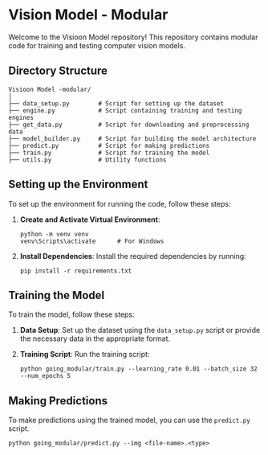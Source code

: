 # Vision Model - Modular

Welcome to the Visioon Model repository! This repository contains modular code for training and testing computer vision models.

## Directory Structure

```
Visioon Model -modular/
│
├── data_setup.py        # Script for setting up the dataset
├── engine.py            # Script containing training and testing engines
├── get_data.py          # Script for downloading and preprocessing data
├── model_builder.py     # Script for building the model architecture
├── predict.py           # Script for making predictions
├── train.py             # Script for training the model
├── utils.py             # Utility functions
```

## Setting up the Environment

To set up the environment for running the code, follow these steps:

1. **Create and Activate Virtual Environment**: 
   ```
   python -m venv venv
   venv\Scripts\activate      # For Windows
   ```

2. **Install Dependencies**: Install the required dependencies by running:
   ```
   pip install -r requirements.txt
   ```

## Training the Model

To train the model, follow these steps:

1. **Data Setup**: Set up the dataset using the `data_setup.py` script or provide the necessary data in the appropriate format.

2. **Training Script**: Run the training script:
   ```
   python going_modular/train.py --learning_rate 0.01 --batch_size 32 --num_epochs 5
   ```

## Making Predictions

To make predictions using the trained model, you can use the `predict.py` script.

  ```
  python going_modular/predict.py --img <file-name>.<type>
  ```
